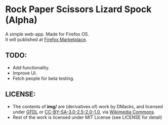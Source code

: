 Rock Paper Scissors Lizard Spock (Alpha)
========================================

A simple web-app. Made for Firefox OS.  
It will published at [Firefox Marketplace](https://marketplace.firefox.com/app/rps+ls).

## TODO:

* Add functionality.
* Improve UI.
* Fetch people for beta testing.

## LICENSE:  
* The contents of **img/** are (derivatives of) work by DMacks, and licensed under [GFDL](http://www.gnu.org/copyleft/fdl.html)
or [CC-BY-SA-3.0-2.5-2.0-1.0](http://creativecommons.org/licenses/by-sa/3.0),
via [Wikimedia Commons](http://commons.wikimedia.org/wiki/File%3APierre_ciseaux_feuille_l%C3%A9zard_spock_aligned.svg). 
* Rest of the work is licensed under MIT License (see LICENSE for detail) 
